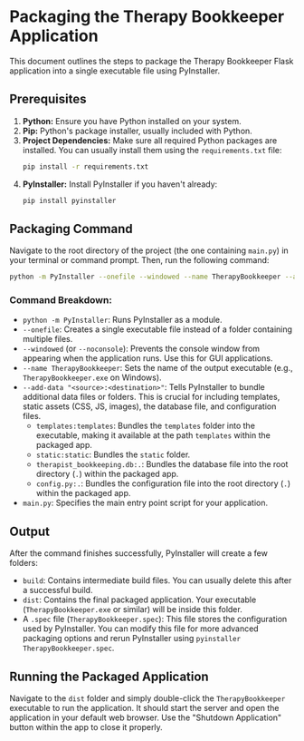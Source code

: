 # Packaging the Therapy Bookkeeper Application

This document outlines the steps to package the Therapy Bookkeeper Flask application into a single executable file using PyInstaller.

## Prerequisites

1.  **Python:** Ensure you have Python installed on your system.
2.  **Pip:** Python's package installer, usually included with Python.
3.  **Project Dependencies:** Make sure all required Python packages are installed. You can usually install them using the `requirements.txt` file:
    ```bash
    pip install -r requirements.txt
    ```
4.  **PyInstaller:** Install PyInstaller if you haven't already:
    ```bash
    pip install pyinstaller
    ```

## Packaging Command

Navigate to the root directory of the project (the one containing `main.py`) in your terminal or command prompt. Then, run the following command:

```bash
python -m PyInstaller --onefile --windowed --name TherapyBookkeeper --add-data "templates:templates" --add-data "static:static" --add-data "therapist_bookkeeping.db:." --add-data "config.py:." main.py
```

### Command Breakdown:

*   `python -m PyInstaller`: Runs PyInstaller as a module.
*   `--onefile`: Creates a single executable file instead of a folder containing multiple files.
*   `--windowed` (or `--noconsole`): Prevents the console window from appearing when the application runs. Use this for GUI applications.
*   `--name TherapyBookkeeper`: Sets the name of the output executable (e.g., `TherapyBookkeeper.exe` on Windows).
*   `--add-data "<source>:<destination>"`: Tells PyInstaller to bundle additional data files or folders. This is crucial for including templates, static assets (CSS, JS, images), the database file, and configuration files.
    *   `templates:templates`: Bundles the `templates` folder into the executable, making it available at the path `templates` within the packaged app.
    *   `static:static`: Bundles the `static` folder.
    *   `therapist_bookkeeping.db:.`: Bundles the database file into the root directory (`.`) within the packaged app.
    *   `config.py:.`: Bundles the configuration file into the root directory (`.`) within the packaged app.
*   `main.py`: Specifies the main entry point script for your application.

## Output

After the command finishes successfully, PyInstaller will create a few folders:

*   `build`: Contains intermediate build files. You can usually delete this after a successful build.
*   `dist`: Contains the final packaged application. Your executable (`TherapyBookkeeper.exe` or similar) will be inside this folder.
*   A `.spec` file (`TherapyBookkeeper.spec`): This file stores the configuration used by PyInstaller. You can modify this file for more advanced packaging options and rerun PyInstaller using `pyinstaller TherapyBookkeeper.spec`.

## Running the Packaged Application

Navigate to the `dist` folder and simply double-click the `TherapyBookkeeper` executable to run the application. It should start the server and open the application in your default web browser. Use the "Shutdown Application" button within the app to close it properly.
